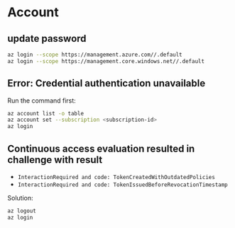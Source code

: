 # Account

## update password
```sh
az login --scope https://management.azure.com//.default
az login --scope https://management.core.windows.net//.default
```

## Error: Credential authentication unavailable
Run the command first:
```sh
az account list -o table
az account set --subscription <subscription-id>
az login
```

## Continuous access evaluation resulted in challenge with result
- `InteractionRequired and code: TokenCreatedWithOutdatedPolicies`
- `InteractionRequired and code: TokenIssuedBeforeRevocationTimestamp`

Solution:
```sh
az logout
az login
```
